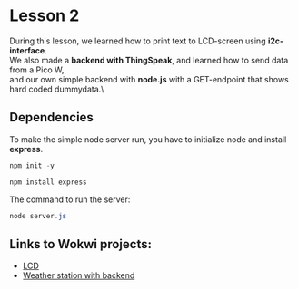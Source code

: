 # Lesson 2
During this lesson, we learned how to print text to LCD-screen using **i2c-interface**.\
We also made a **backend with ThingSpeak**, and learned how to send data from a Pico W, \
and our own simple backend with **node.js** with a GET-endpoint that shows hard coded dummydata.\

## Dependencies
To make the simple node server run, you have to initialize node and install **express**.

```powershell
npm init -y
```

```powershell
npm install express
```

The command to run the server:

```powershell
node server.js
```

## Links to Wokwi projects:
- [LCD](https://wokwi.com/projects/442517853461939201)
- [Weather station with backend](https://wokwi.com/projects/442521200031750145)
